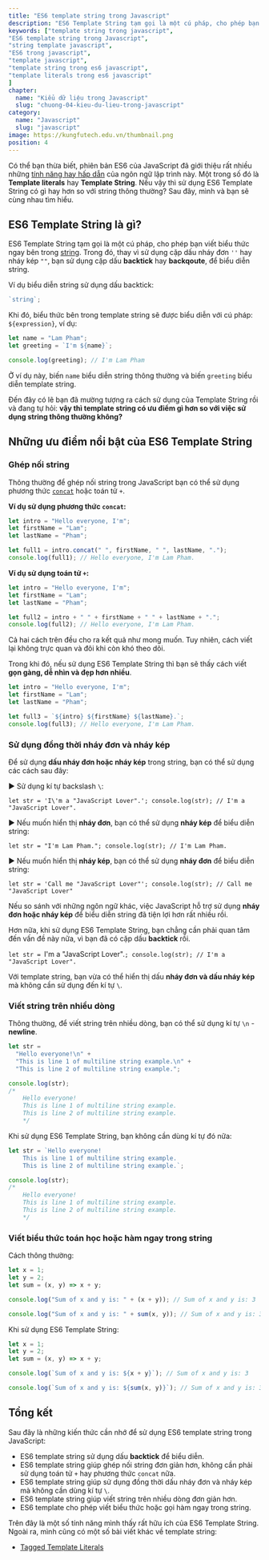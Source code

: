 ```yaml
---
title: "ES6 template string trong Javascript"
description: "ES6 Template String tạm gọi là một cú pháp, cho phép bạn viết biểu thức ngay bên trong string."
keywords: ["template string trong javascript",
"ES6 template string trong Javascript",
"string template javascript",
"ES6 trong javascript",
"template javascript",
"template string trong es6 javascript",
"template literals trong es6 javascript"
]
chapter:
  name: "Kiểu dữ liệu trong Javascript"
  slug: "chuong-04-kieu-du-lieu-trong-javascript"
category:
  name: "Javascript"
  slug: "javascript"
image: https://kungfutech.edu.vn/thumbnail.png
position: 4
---
```


Có thể bạn thừa biết, phiên bản ES6 của JavaScript đã giới thiệu rất nhiều những [tính năng hay hấp dẫn](https://webapplog.com/es6/) của ngôn ngữ lập trình này. Một trong số đó là **Template literals** hay **Template String**. Nếu vậy thì sử dụng ES6 Template String có gì hay hơn so với string thông thường? Sau đây, mình và bạn sẽ cùng nhau tìm hiểu.

## ES6 Template String là gì?

ES6 Template String tạm gọi là một cú pháp, cho phép bạn viết biểu thức ngay bên trong [string](/bai-viet/javascript/cac-kieu-du-lieu-trong-javascript). Trong đó, thay vì sử dụng cặp dấu nháy đơn `''` hay nháy kép `""`, bạn sử dụng cặp dấu **backtick** hay **backqoute**, để biểu diễn string.

Ví dụ biểu diễn string sử dụng dấu backtick:

```js
`string`;
```

Khi đó, biểu thức bên trong template string sẽ được biểu diễn với cú pháp: `${expression}`, ví dụ:

```js
let name = "Lam Pham";
let greeting = `I'm ${name}`;

console.log(greeting); // I'm Lam Pham
```

Ở ví dụ này, biến `name` biểu diễn string thông thường và biến `greeting` biểu diễn template string.

Đến đây có lẽ bạn đã mường tượng ra cách sử dụng của Template String rồi và đang tự hỏi: **vậy thì template string có ưu điểm gì hơn so với việc sử dụng string thông thường không?**

## Những ưu điểm nổi bật của ES6 Template String

### Ghép nối string

Thông thường để ghép nối string trong JavaScript bạn có thể sử dụng phương thức [`concat`](https://developer.mozilla.org/en-US/docs/Web/JavaScript/Reference/Global_Objects/String/concat) hoặc toán tử `+`.

**Ví dụ sử dụng phương thức `concat`:**

```js
let intro = "Hello everyone, I'm";
let firstName = "Lam";
let lastName = "Pham";

let full1 = intro.concat(" ", firstName, " ", lastName, ".");
console.log(full1); // Hello everyone, I'm Lam Pham.
```

**Ví dụ sử dụng toán tử `+`:**

```js
let intro = "Hello everyone, I'm";
let firstName = "Lam";
let lastName = "Pham";

let full2 = intro + " " + firstName + " " + lastName + ".";
console.log(full2); // Hello everyone, I'm Lam Pham.
```

Cả hai cách trên đều cho ra kết quả như mong muốn. Tuy nhiên, cách viết lại không trực quan và đôi khi còn khó theo dõi.

Trong khi đó, nếu sử dụng ES6 Template String thì bạn sẽ thấy cách viết **gọn gàng, dễ nhìn và đẹp hơn nhiều**.

```js
let intro = "Hello everyone, I'm";
let firstName = "Lam";
let lastName = "Pham";

let full3 = `${intro} ${firstName} ${lastName}.`;
console.log(full3); // Hello everyone, I'm Lam Pham.
```

### Sử dụng đồng thời nháy đơn và nháy kép

Để sử dụng **dấu nháy đơn hoặc nháy kép** trong string, bạn có thể sử dụng các cách sau đây:

► Sử dụng kí tự backslash `\`:

`let str = 'I\'m a "JavaScript Lover".'; console.log(str); // I'm a "JavaScript Lover".`

► Nếu muốn hiển thị **nháy đơn**, bạn có thể sử dụng **nháy kép** để biểu diễn string:

`let str = "I'm Lam Pham."; console.log(str); // I'm Lam Pham.`

► Nếu muốn hiển thị **nháy kép**, bạn có thể sử dụng **nháy đơn** để biểu diễn string:

`let str = 'Call me "JavaScript Lover"'; console.log(str); // Call me "JavaScript Lover"`

Nếu so sánh với những ngôn ngữ khác, việc JavaScript hỗ trợ sử dụng **nháy đơn hoặc nháy kép** để biểu diễn string đã tiện lợi hơn rất nhiều rồi.

Hơn nữa, khi sử dụng ES6 Template String, bạn chẳng cần phải quan tâm đến vấn đề này nữa, vì bạn đã có cặp dấu **backtick** rồi.

`let str = `I'm a "JavaScript Lover".`; console.log(str); // I'm a "JavaScript Lover".`

Với template string, bạn vừa có thể hiển thị dấu **nháy đơn và dấu nháy kép** mà không cần sử dụng đến kí tự `\`.

### Viết string trên nhiều dòng

Thông thường, để viết string trên nhiều dòng, bạn có thể sử dụng kí tự `\n` - **newline**.

```js
let str =
  "Hello everyone!\n" +
  "This is line 1 of multiline string example.\n" +
  "This is line 2 of multiline string example.";

console.log(str);
/*
    Hello everyone!
    This is line 1 of multiline string example.
    This is line 2 of multiline string example.
    */
```

Khi sử dụng ES6 Template String, bạn không cần dùng kí tự đó nữa:

```js
let str = `Hello everyone!
    This is line 1 of multiline string example.
    This is line 2 of multiline string example.`;

console.log(str);
/*
    Hello everyone!
    This is line 1 of multiline string example.
    This is line 2 of multiline string example.
    */
```

### Viết biểu thức toán học hoặc hàm ngay trong string

Cách thông thường:

```js
let x = 1;
let y = 2;
let sum = (x, y) => x + y;

console.log("Sum of x and y is: " + (x + y)); // Sum of x and y is: 3

console.log("Sum of x and y is: " + sum(x, y)); // Sum of x and y is: 3
```

Khi sử dụng ES6 Template String:

```js
let x = 1;
let y = 2;
let sum = (x, y) => x + y;

console.log(`Sum of x and y is: ${x + y}`); // Sum of x and y is: 3

console.log(`Sum of x and y is: ${sum(x, y)}`); // Sum of x and y is: 3
```

## Tổng kết

Sau đây là những kiến thức cần nhớ để sử dụng ES6 template string trong JavaScript:

- ES6 template string sử dụng dấu **backtick** để biểu diễn.
- ES6 template string giúp ghép nối string đơn giản hơn, không cần phải sử dụng toán tử `+` hay phương thức `concat` nữa.
- ES6 template string giúp sử dụng đồng thời dấu nháy đơn và nháy kép mà không cần dùng kí tự `\`.
- ES6 template string giúp viết string trên nhiều dòng đơn giản hơn.
- ES6 template cho phép viết biểu thức hoặc gọi hàm ngay trong string.

Trên đây là một số tính năng mình thấy rất hữu ích của ES6 Template String. Ngoài ra, mình cũng có một số bài viết khác về template string:

- [Tagged Template Literals](/bai-viet/javascript/tagged-template-es6-trong-javascript/)
